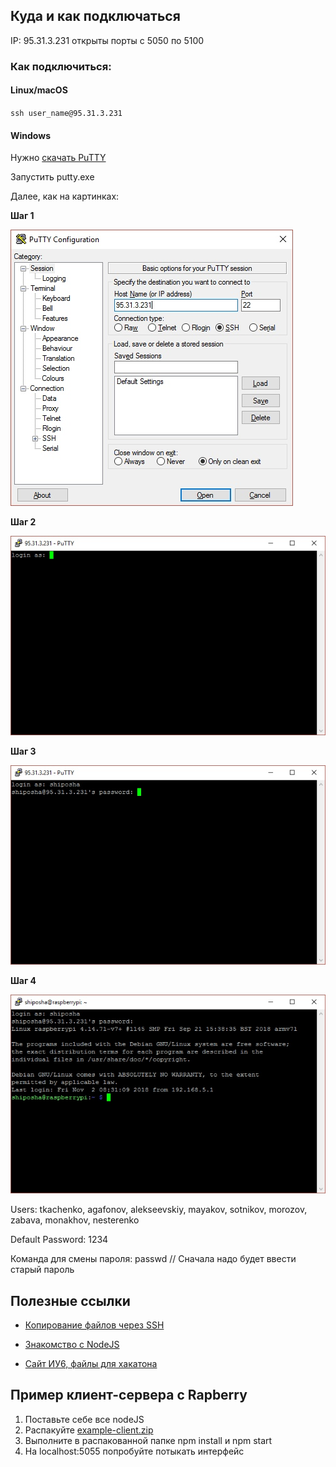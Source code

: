 ## Куда и как подключаться

IP: 95.31.3.231 открыты порты c 5050 по 5100

### Как подключиться: 
#### Linux/macOS
`ssh user_name@95.31.3.231`

#### Windows
Нужно [скачать PuTTY](https://www.chiark.greenend.org.uk/~sgtatham/putty/latest.html)

Запустить putty.exe

Далее, как на картинках:

**Шаг 1**

![Шаг 1](https://github.com/Ownhack/Ownhack.github.io/blob/master/assets/putty-example/step1.jpg)

**Шаг 2**

![Шаг 2](https://github.com/Ownhack/Ownhack.github.io/blob/master/assets/putty-example/step2.jpg)


**Шаг 3**

![Шаг 4](https://github.com/Ownhack/Ownhack.github.io/blob/master/assets/putty-example/step3.jpg)

**Шаг 4**

![Шаг 4](https://github.com/Ownhack/Ownhack.github.io/blob/master/assets/putty-example/step4.jpg)


Users:
tkachenko, agafonov, alekseevskiy, mayakov, sotnikov, morozov, zabava, monakhov, nesterenko

Default Password:
1234

Команда для смены пароля: passwd    // Сначала надо будет ввести старый пароль  

## Полезные ссылки

- [Копирование файлов через SSH](https://www.shellhacks.com/ru/copy-files-ssh-10-examples/)

- [Знакомство с NodeJS](https://proglib.io/p/beginners-guide-to-node-js/)

- [Сайт ИУ6, файлы для хакатона](http://e-learning.bmstu.ru/moodle/course/view.php?id=122)

## Пример клиент-сервера с Rapberry

1. Поставьте себе все nodeJS
2. Распакуйте [example-client.zip](https://cloud.mail.ru/public/MDqE/A2c2PaerZ)
3. Выполните в распакованной папке npm install и npm start
4. На localhost:5055 попробуйте потыкать интерфейс


